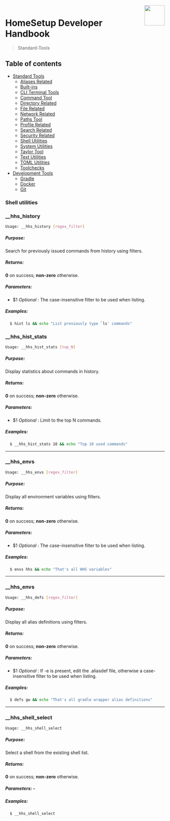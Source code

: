 <img src="https://iili.io/HvtxC1S.png" width="64" height="64" align="right" />

# HomeSetup Developer Handbook
>
> Standard-Tools

## Table of contents

<!-- toc -->

- [Standard Tools](../../functions.md#standard-tools)
  - [Aliases Related](aliases-related.md#aliases-related-functions)
  - [Built-ins](built-ins.md#built-ins-functions)
  - [CLI Terminal Tools](clitt.md#cli-terminal-tools)
  - [Command Tool](command-tool.md#command-tool)
  - [Directory Related](directory-related.md#directory-related-functions)
  - [File Related](file-related.md#file-related-functions)
  - [Network Related](network-related.md#network-related-functions)
  - [Paths Tool](paths-tool.md#paths-tool)
  - [Profile Related](profile-related.md#profile-related-functions)
  - [Search Related](search-related.md#search-related-functions)
  - [Security Related](security-related.md#security-related-functions)
  - [Shell Utilities](shell-utilities.md#shell-utilities)
  - [System Utilities](system-utilities.md#system-utilities)
  - [Taylor Tool](taylor-tool.md#taylor-tool)
  - [Text Utilities](text-utilities.md#text-utilities)
  - [TOML Utilities](toml-utilities.md#toml-utilities)
  - [Toolchecks](toolchecks.md#tool-checks-functions)
- [Development Tools](../../functions.md#development-tools)
  - [Gradle](../dev-tools/gradle-tools.md#gradle-functions)
  - [Docker](../dev-tools/docker-tools.md#docker-functions)
  - [Git](../dev-tools/git-tools.md#git-functions)

<!-- tocstop -->


### Shell utilities

### __hhs_history

```bash
Usage: __hhs_history [regex_filter]
```

##### **Purpose**:

Search for previously issued commands from history using filters.

##### **Returns**:

**0** on success; **non-zero** otherwise.

##### **Parameters**:

  - $1 _Optional_ : The case-insensitive filter to be used when listing.

##### **Examples:**

```bash
  $ hist ls && echo "List previously type `ls' commands"
```

### __hhs_hist_stats

```bash
Usage: __hhs_hist_stats [top_N]
```

##### **Purpose**:

Display statistics about commands in history.

##### **Returns**:

**0** on success; **non-zero** otherwise.

##### **Parameters**:

  - $1 _Optional_ : Limit to the top N commands.

##### **Examples:**

```bash
  $ __hhs_hist_stats 10 && echo "Top 10 used commands"
```

------
### __hhs_envs

```bash
Usage: __hhs_envs [regex_filter]
```

##### **Purpose**:

Display all environment variables using filters.

##### **Returns**:

**0** on success; **non-zero** otherwise.

##### **Parameters**:

  - $1 _Optional_ : The case-insensitive filter to be used when listing.

##### **Examples:**

```bash
  $ envs hhs && echo "That's all HHS variables"
```

------
### __hhs_envs

```bash
Usage: __hhs_defs [regex_filter]
```

##### **Purpose**:

Display all alias definitions using filters.

##### **Returns**:

**0** on success; **non-zero** otherwise.

##### **Parameters**:

  - $1 _Optional_ : If -e is present, edit the .aliasdef file, otherwise a case-insensitive filter to be used when listing.

##### **Examples:**

```bash
  $ defs gw && echo "That's all gradle wrapper alias definitions"
```

------
### __hhs_shell_select

```bash
Usage: __hhs_shell_select
```

##### **Purpose**:

Select a shell from the existing shell list.

##### **Returns**:

**0** on success; **non-zero** otherwise.

##### **Parameters**: -

##### **Examples:**

```bash
  $ __hhs_shell_select
```
